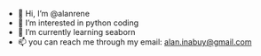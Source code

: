 - 👋 Hi, I’m @alanrene
- 👀 I’m interested in python coding
- 🌱 I’m currently learning seaborn
- 📫 you can reach me through my email: alan.inabuy@gmail.com

<!---
alanrene/alanrene is a ✨ special ✨ repository because its `README.md` (this file) appears on your GitHub profile.
You can click the Preview link to take a look at your changes.
--->

